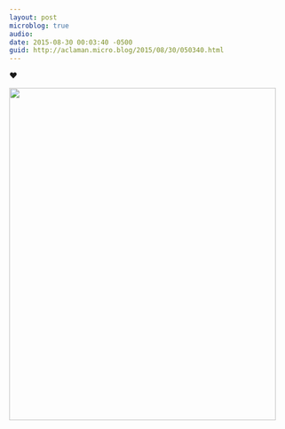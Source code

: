 ```yaml
---
layout: post
microblog: true
audio: 
date: 2015-08-30 00:03:40 -0500
guid: http://aclaman.micro.blog/2015/08/30/050340.html
---
```

❤️

<img src="http://micro.alexclaman.com/uploads/2018/8f6360dd8f.jpg" width="480" height="600" />
